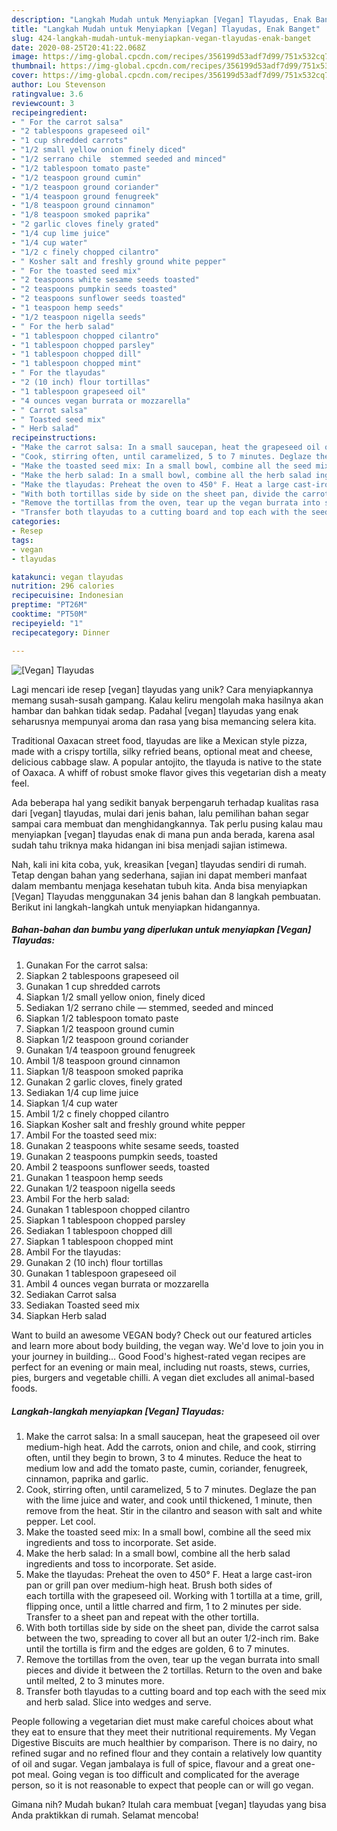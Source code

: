 ```yaml
---
description: "Langkah Mudah untuk Menyiapkan [Vegan] Tlayudas, Enak Banget"
title: "Langkah Mudah untuk Menyiapkan [Vegan] Tlayudas, Enak Banget"
slug: 424-langkah-mudah-untuk-menyiapkan-vegan-tlayudas-enak-banget
date: 2020-08-25T20:41:22.068Z
image: https://img-global.cpcdn.com/recipes/356199d53adf7d99/751x532cq70/vegan-tlayudas-recipe-main-photo.jpg
thumbnail: https://img-global.cpcdn.com/recipes/356199d53adf7d99/751x532cq70/vegan-tlayudas-recipe-main-photo.jpg
cover: https://img-global.cpcdn.com/recipes/356199d53adf7d99/751x532cq70/vegan-tlayudas-recipe-main-photo.jpg
author: Lou Stevenson
ratingvalue: 3.6
reviewcount: 3
recipeingredient:
- " For the carrot salsa"
- "2 tablespoons grapeseed oil"
- "1 cup shredded carrots"
- "1/2 small yellow onion finely diced"
- "1/2 serrano chile  stemmed seeded and minced"
- "1/2 tablespoon tomato paste"
- "1/2 teaspoon ground cumin"
- "1/2 teaspoon ground coriander"
- "1/4 teaspoon ground fenugreek"
- "1/8 teaspoon ground cinnamon"
- "1/8 teaspoon smoked paprika"
- "2 garlic cloves finely grated"
- "1/4 cup lime juice"
- "1/4 cup water"
- "1/2 c finely chopped cilantro"
- " Kosher salt and freshly ground white pepper"
- " For the toasted seed mix"
- "2 teaspoons white sesame seeds toasted"
- "2 teaspoons pumpkin seeds toasted"
- "2 teaspoons sunflower seeds toasted"
- "1 teaspoon hemp seeds"
- "1/2 teaspoon nigella seeds"
- " For the herb salad"
- "1 tablespoon chopped cilantro"
- "1 tablespoon chopped parsley"
- "1 tablespoon chopped dill"
- "1 tablespoon chopped mint"
- " For the tlayudas"
- "2 (10 inch) flour tortillas"
- "1 tablespoon grapeseed oil"
- "4 ounces vegan burrata or mozzarella"
- " Carrot salsa"
- " Toasted seed mix"
- " Herb salad"
recipeinstructions:
- "Make the carrot salsa: In a small saucepan, heat the grapeseed oil over medium-high heat. Add the carrots, onion and chile, and cook, stirring often, until they begin to brown, 3 to 4 minutes. Reduce the heat to medium low and add the tomato paste, cumin, coriander, fenugreek, cinnamon, paprika and garlic."
- "Cook, stirring often, until caramelized, 5 to 7 minutes. Deglaze the pan with the lime juice and water, and cook until thickened, 1 minute, then remove from the heat. Stir in the cilantro and season with salt and white pepper. Let cool."
- "Make the toasted seed mix: In a small bowl, combine all the seed mix ingredients and toss to incorporate. Set aside."
- "Make the herb salad: In a small bowl, combine all the herb salad ingredients and toss to incorporate. Set aside."
- "Make the tlayudas: Preheat the oven to 450° F. Heat a large cast-iron pan or grill pan over medium-high heat. Brush both sides of each tortilla with the grapeseed oil. Working with 1 tortilla at a time, grill, flipping once, until a little charred and firm, 1 to 2 minutes per side. Transfer to a sheet pan and repeat with the other tortilla."
- "With both tortillas side by side on the sheet pan, divide the carrot salsa between the two, spreading to cover all but an outer 1/2-inch rim. Bake until the tortilla is firm and the edges are golden, 6 to 7 minutes."
- "Remove the tortillas from the oven, tear up the vegan burrata into small pieces and divide it between the 2 tortillas. Return to the oven and bake until melted, 2 to 3 minutes more."
- "Transfer both tlayudas to a cutting board and top each with the seed mix and herb salad. Slice into wedges and serve."
categories:
- Resep
tags:
- vegan
- tlayudas

katakunci: vegan tlayudas 
nutrition: 296 calories
recipecuisine: Indonesian
preptime: "PT26M"
cooktime: "PT50M"
recipeyield: "1"
recipecategory: Dinner

---
```



![[Vegan] Tlayudas](https://img-global.cpcdn.com/recipes/356199d53adf7d99/751x532cq70/vegan-tlayudas-recipe-main-photo.jpg)

Lagi mencari ide resep [vegan] tlayudas yang unik? Cara menyiapkannya memang susah-susah gampang. Kalau keliru mengolah maka hasilnya akan hambar dan bahkan tidak sedap. Padahal [vegan] tlayudas yang enak seharusnya mempunyai aroma dan rasa yang bisa memancing selera kita.

Traditional Oaxacan street food, tlayudas are like a Mexican style pizza, made with a crispy tortilla, silky refried beans, optional meat and cheese, delicious cabbage slaw. A popular antojito, the tlayuda is native to the state of Oaxaca. A whiff of robust smoke flavor gives this vegetarian dish a meaty feel.

Ada beberapa hal yang sedikit banyak berpengaruh terhadap kualitas rasa dari [vegan] tlayudas, mulai dari jenis bahan, lalu pemilihan bahan segar sampai cara membuat dan menghidangkannya. Tak perlu pusing kalau mau menyiapkan [vegan] tlayudas enak di mana pun anda berada, karena asal sudah tahu triknya maka hidangan ini bisa menjadi sajian istimewa.


Nah, kali ini kita coba, yuk, kreasikan [vegan] tlayudas sendiri di rumah. Tetap dengan bahan yang sederhana, sajian ini dapat memberi manfaat dalam membantu menjaga kesehatan tubuh kita. Anda bisa menyiapkan [Vegan] Tlayudas menggunakan 34 jenis bahan dan 8 langkah pembuatan. Berikut ini langkah-langkah untuk menyiapkan hidangannya.

<!--inarticleads1-->

##### Bahan-bahan dan bumbu yang diperlukan untuk menyiapkan [Vegan] Tlayudas:

1. Gunakan  For the carrot salsa:
1. Siapkan 2 tablespoons grapeseed oil
1. Gunakan 1 cup shredded carrots
1. Siapkan 1/2 small yellow onion, finely diced
1. Sediakan 1/2 serrano chile — stemmed, seeded and minced
1. Siapkan 1/2 tablespoon tomato paste
1. Siapkan 1/2 teaspoon ground cumin
1. Siapkan 1/2 teaspoon ground coriander
1. Gunakan 1/4 teaspoon ground fenugreek
1. Ambil 1/8 teaspoon ground cinnamon​
1. Siapkan 1/8 teaspoon smoked paprika
1. Gunakan 2 garlic cloves, finely grated
1. Sediakan 1/4 cup lime juice
1. Siapkan 1/4 cup water
1. Ambil 1/2 c finely chopped cilantro
1. Siapkan  Kosher salt and freshly ground white pepper
1. Ambil  For the toasted seed mix:
1. Gunakan 2 teaspoons white sesame seeds, toasted
1. Gunakan 2 teaspoons pumpkin seeds, toasted
1. Ambil 2 teaspoons sunflower seeds, toasted
1. Gunakan 1 teaspoon hemp seeds
1. Gunakan 1/2 teaspoon nigella seeds
1. Ambil  For the herb salad:
1. Gunakan 1 tablespoon chopped cilantro
1. Siapkan 1 tablespoon chopped parsley
1. Sediakan 1 tablespoon chopped dill
1. Siapkan 1 tablespoon chopped mint
1. Ambil  For the tlayudas:
1. Gunakan 2 (10 inch) flour tortillas
1. Gunakan 1 tablespoon grapeseed oil
1. Ambil 4 ounces vegan burrata or mozzarella
1. Sediakan  Carrot salsa
1. Sediakan  Toasted seed mix
1. Siapkan  Herb salad


Want to build an awesome VEGAN body? Check out our featured articles and learn more about body building, the vegan way. We&#39;d love to join you in your journey in building… Good Food&#39;s highest-rated vegan recipes are perfect for an evening or main meal, including nut roasts, stews, curries, pies, burgers and vegetable chilli. A vegan diet excludes all animal-based foods. 

<!--inarticleads2-->

##### Langkah-langkah menyiapkan [Vegan] Tlayudas:

1. Make the carrot salsa: In a small saucepan, heat the grapeseed oil over medium-high heat. Add the carrots, onion and chile, and cook, stirring often, until they begin to brown, 3 to 4 minutes. Reduce the heat to medium low and add the tomato paste, cumin, coriander, fenugreek, cinnamon, paprika and garlic.
1. Cook, stirring often, until caramelized, 5 to 7 minutes. Deglaze the pan with the lime juice and water, and cook until thickened, 1 minute, then remove from the heat. Stir in the cilantro and season with salt and white pepper. Let cool.
1. Make the toasted seed mix: In a small bowl, combine all the seed mix ingredients and toss to incorporate. Set aside.
1. Make the herb salad: In a small bowl, combine all the herb salad ingredients and toss to incorporate. Set aside.
1. Make the tlayudas: Preheat the oven to 450° F. Heat a large cast-iron pan or grill pan over medium-high heat. Brush both sides of each tortilla with the grapeseed oil. Working with 1 tortilla at a time, grill, flipping once, until a little charred and firm, 1 to 2 minutes per side. Transfer to a sheet pan and repeat with the other tortilla.
1. With both tortillas side by side on the sheet pan, divide the carrot salsa between the two, spreading to cover all but an outer 1/2-inch rim. Bake until the tortilla is firm and the edges are golden, 6 to 7 minutes.
1. Remove the tortillas from the oven, tear up the vegan burrata into small pieces and divide it between the 2 tortillas. Return to the oven and bake until melted, 2 to 3 minutes more.
1. Transfer both tlayudas to a cutting board and top each with the seed mix and herb salad. Slice into wedges and serve.


People following a vegetarian diet must make careful choices about what they eat to ensure that they meet their nutritional requirements. My Vegan Digestive Biscuits are much healthier by comparison. There is no dairy, no refined sugar and no refined flour and they contain a relatively low quantity of oil and sugar. Vegan jambalaya is full of spice, flavour and a great one-pot meal. Going vegan is too difficult and complicated for the average person, so it is not reasonable to expect that people can or will go vegan. 

Gimana nih? Mudah bukan? Itulah cara membuat [vegan] tlayudas yang bisa Anda praktikkan di rumah. Selamat mencoba!
